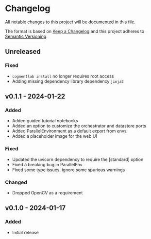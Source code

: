 # Changelog

All notable changes to this project will be documented in this file.

The format is based on [Keep a Changelog](http://keepachangelog.com/en/1.1.0/)
and this project adheres to [Semantic Versioning](http://semver.org/spec/v2.0.0.html).

## Unreleased

### Fixed

- `cogmentlab install` no longer requires root access
- Adding missing dependency library dependency `jinja2`

## v0.1.1 - 2024-01-22

### Added

- Added guided tutorial notebooks
- Added an option to customize the orchestrator and datastore ports
- Added ParallelEnvironment as a default export from envs
- Added a placeholder image for the web UI

### Fixed

- Updated the uvicorn dependency to require the [standard] option
- Fixed a breaking bug in ParallelEnv
- Fixed some type issues, ignore some spurious warnings

### Changed

- Dropped OpenCV as a requirement

## v0.1.0 - 2024-01-17

### Added

- Initial release
